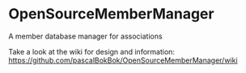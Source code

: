 OpenSourceMemberManager
=======================

A member database manager for associations

Take a look at the wiki for design and information:
https://github.com/pascalBokBok/OpenSourceMemberManager/wiki